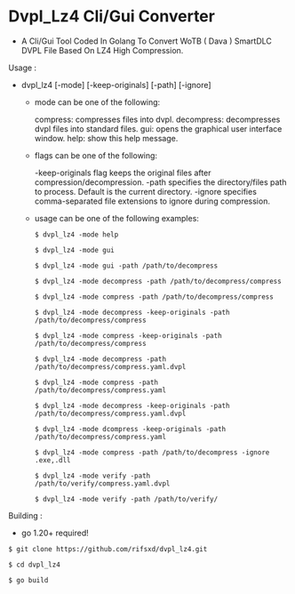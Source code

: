 # Dvpl_Lz4 Cli/Gui Converter
- A Cli/Gui Tool Coded In Golang To Convert WoTB ( Dava ) SmartDLC DVPL File Based On LZ4 High Compression.

Usage :

  - dvpl_lz4 [-mode] [-keep-originals] [-path] [-ignore]

    - mode can be one of the following:

        compress: compresses files into dvpl.
        decompress: decompresses dvpl files into standard files.
		gui: opens the graphical user interface window.
        help: show this help message.

	- flags can be one of the following:

    	-keep-originals flag keeps the original files after compression/decompression.
		-path specifies the directory/files path to process. Default is the current directory.
		-ignore specifies comma-separated file extensions to ignore during compression.

	- usage can be one of the following examples:

		```
		$ dvpl_lz4 -mode help
		```
		```
		$ dvpl_lz4 -mode gui
		```
		```
		$ dvpl_lz4 -mode gui -path /path/to/decompress
		```
		```
		$ dvpl_lz4 -mode decompress -path /path/to/decompress/compress
		```
		```
		$ dvpl_lz4 -mode compress -path /path/to/decompress/compress
		```
		```
		$ dvpl_lz4 -mode decompress -keep-originals -path /path/to/decompress/compress
		```
		```
		$ dvpl_lz4 -mode compress -keep-originals -path /path/to/decompress/compress
		```
		```
		$ dvpl_lz4 -mode decompress -path /path/to/decompress/compress.yaml.dvpl
		```
		```
		$ dvpl_lz4 -mode compress -path /path/to/decompress/compress.yaml
		```
		```
		$ dvpl_lz4 -mode decompress -keep-originals -path /path/to/decompress/compress.yaml.dvpl
		```
		```
		$ dvpl_lz4 -mode dcompress -keep-originals -path /path/to/decompress/compress.yaml
		```
		```
		$ dvpl_lz4 -mode compress -path /path/to/decompress -ignore .exe,.dll
		```
		```
		$ dvpl_lz4 -mode verify -path /path/to/verify/compress.yaml.dvpl
		```
		```
		$ dvpl_lz4 -mode verify -path /path/to/verify/
		```
Building :

- go 1.20+ required!

```
$ git clone https://github.com/rifsxd/dvpl_lz4.git
```

```
$ cd dvpl_lz4
```

```
$ go build
```
